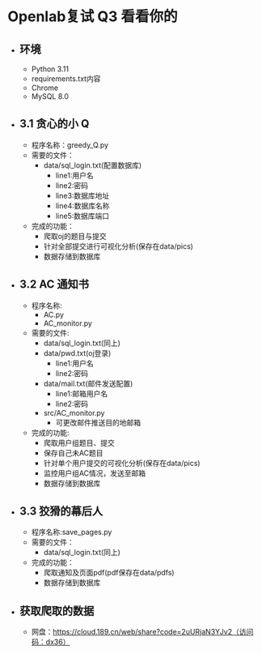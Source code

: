 # Openlab复试 Q3 看看你的
* ## 环境
  * Python 3.11
  * requirements.txt内容
  * Chrome
  * MySQL 8.0
* ## 3.1 贪心的小 Q
  * 程序名称：greedy_Q.py
  * 需要的文件：
    * data/sql_login.txt(配置数据库)
      * line1:用户名
      * line2:密码
      * line3:数据库地址
      * line4:数据库名称
      * line5:数据库端口
  * 完成的功能：
    * 爬取oj的题目与提交
    * 针对全部提交进行可视化分析(保存在data/pics)
    * 数据存储到数据库
* ## 3.2 AC 通知书
  * 程序名称:
    * AC.py
    * AC_monitor.py
  * 需要的文件:
    * data/sql_login.txt(同上)
    * data/pwd.txt(oj登录)
      * line1:用户名
      * line2:密码
    * data/mail.txt(邮件发送配置)
      * line1:邮箱用户名
      * line2:密码
    * src/AC_monitor.py
      * 可更改邮件推送目的地邮箱
  * 完成的功能:
    * 爬取用户组题目、提交
    * 保存自己未AC题目
    * 针对单个用户提交的可视化分析(保存在data/pics)
    * 监控用户组AC情况，发送至邮箱
    * 数据存储到数据库
* ## 3.3 狡猾的幕后人
  * 程序名称:save_pages.py
  * 需要的文件：
    * data/sql_login.txt(同上)
  * 完成的功能：
    * 爬取通知及页面pdf(pdf保存在data/pdfs)
    * 数据存储到数据库
* ## 获取爬取的数据
  * 网盘：https://cloud.189.cn/web/share?code=2uURjaN3YJv2（访问码：dx36）